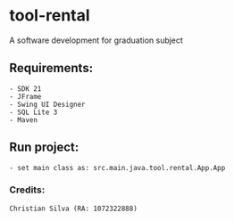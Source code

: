 # tool-rental
A software development for graduation subject


## Requirements:
```
- SDK 21
- JFrame
- Swing UI Designer
- SQL Lite 3
- Maven
```

## Run project:

```
- set main class as: src.main.java.tool.rental.App.App
```


### Credits: 
```
Christian Silva (RA: 1072322888)
```